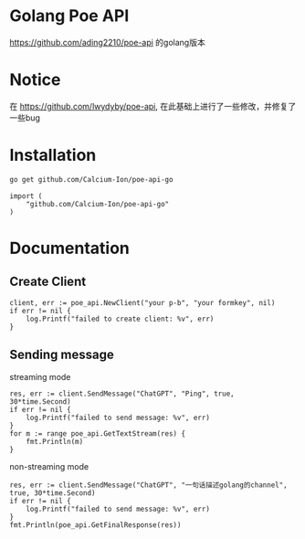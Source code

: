 # Golang Poe API
https://github.com/ading2210/poe-api 的golang版本

# Notice
在 https://github.com/lwydyby/poe-api, 在此基础上进行了一些修改，并修复了一些bug 

# Installation

```bash
go get github.com/Calcium-Ion/poe-api-go 
```

```golang
import (
    "github.com/Calcium-Ion/poe-api-go"
)
```

# Documentation

## Create Client

```golang
client, err := poe_api.NewClient("your p-b", "your formkey", nil)
if err != nil {
	log.Printf("failed to create client: %v", err)
}
```

## Sending message

streaming mode

```golang 
res, err := client.SendMessage("ChatGPT", "Ping", true, 30*time.Second)
if err != nil {
    log.Printf("failed to send message: %v", err)
}
for m := range poe_api.GetTextStream(res) {
    fmt.Println(m)
}
```

non-streaming mode

```golang
res, err := client.SendMessage("ChatGPT", "一句话描述golang的channel", true, 30*time.Second)
if err != nil {
    log.Printf("failed to send message: %v", err)
}
fmt.Println(poe_api.GetFinalResponse(res))
```
